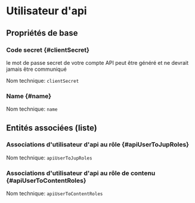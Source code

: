 # Utilisateur d'api
<!--- THIS FILE IS GENERATED PLEASE DO NOT EDIT IT DIRECTLY --->



## Propriétés de base

### Code secret {#clientSecret}

le mot de passe secret de votre compte API peut être généré et ne devrait jamais être communiqué

Nom technique: ```clientSecret```

### Name {#name}



Nom technique: ```name```




## Entités associées (liste)

### Associations d'utilisateur d'api au rôle {#apiUserToJupRoles}



Nom technique: ```apiUserToJupRoles```

### Associations d'utilisateur d'api au rôle de contenu {#apiUserToContentRoles}



Nom technique: ```apiUserToContentRoles```




